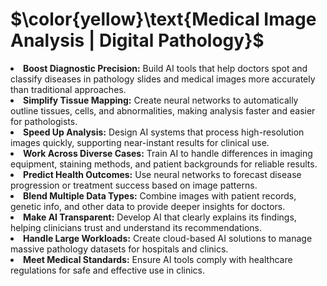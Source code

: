 <h1> $\color{yellow}\text{Medical Image Analysis | Digital Pathology}$ </h1>

<!--Goals for Digital Pathology and Medical Image Analysis with AI and Neural Networks-->

<li> <b>Boost Diagnostic Precision:</b> Build AI tools that help doctors spot and classify diseases in pathology slides and medical images more accurately than traditional approaches. </li>
<li> <b>Simplify Tissue Mapping:</b> Create neural networks to automatically outline tissues, cells, and abnormalities, making analysis faster and easier for pathologists. </li>
<li> <b>Speed Up Analysis:</b> Design AI systems that process high-resolution images quickly, supporting near-instant results for clinical use. </li>
<li> <b>Work Across Diverse Cases:</b> Train AI to handle differences in imaging equipment, staining methods, and patient backgrounds for reliable results. </li>
<li> <b>Predict Health Outcomes:</b> Use neural networks to forecast disease progression or treatment success based on image patterns. </li>
<li> <b>Blend Multiple Data Types:</b>  Combine images with patient records, genetic info, and other data to provide deeper insights for doctors. </li>
<li> <b>Make AI Transparent:</b>  Develop AI that clearly explains its findings, helping clinicians trust and understand its recommendations. </li>
<li> <b>Handle Large Workloads:</b>  Create cloud-based AI solutions to manage massive pathology datasets for hospitals and clinics. </li>
<li> <b>Meet Medical Standards:</b>  Ensure AI tools comply with healthcare regulations for safe and effective use in clinics. </li>

